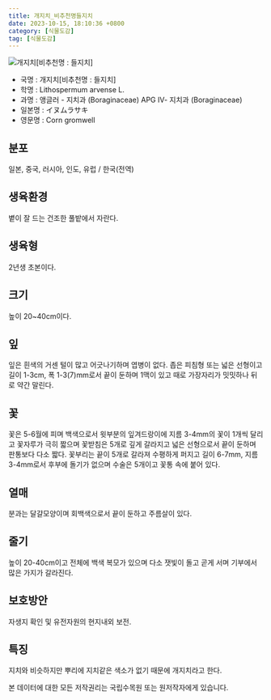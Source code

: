 ```yaml
---
title: 개지치_비추천명들지치
date: 2023-10-15, 18:10:36 +0800
category: [식물도감]
tag: [식물도감]
---
```




![개지치[비추천명 : 들지치]](http://www.nature.go.kr/fileUpload/plants/basic/Boraginaceae/Lithospermum/7772/1_th2.JPG)
- 국명 : 개지치[비추천명 : 들지치]
- 학명 : Lithospermum arvense L.
- 과명 : 앵글러 - 지치과 (Boraginaceae) APG Ⅳ- 지치과 (Boraginaceae)
- 일본명 : イヌムラサキ
- 영문명 : Corn gromwell


## 분포
일본, 중국, 러시아, 인도, 유럽 / 한국(전역) 
## 생육환경
볕이 잘 드는 건조한 풀밭에서 자란다.
## 생육형
2년생 초본이다.
## 크기
높이 20~40cm이다.
## 잎
잎은 흰색의 거센 털이 많고 어긋나기하며 엽병이 없다. 좁은 피침형 또는 넓은 선형이고 길이 1-3cm, 폭 1-3(7)mm로서 끝이 둔하며 1맥이 있고 때로 가장자리가 밋밋하나 뒤로 약간 말린다.
## 꽃
꽃은 5-6월에 피며 백색으로서 윗부분의 잎겨드랑이에 지름 3-4mm의 꽃이 1개씩 달리고 꽃자루가 극히 짧으며 꽃받침은 5개로 깊게 갈라지고 넓은 선형으로서 끝이 둔하며 판통보다 다소 짧다. 꽃부리는 끝이 5개로 갈라져 수평하게 퍼지고 길이 6-7mm, 지름 3-4mm로서 후부에 돌기가 없으며 수술은 5개이고 꽃통 속에 붙어 있다.
## 열매
분과는 달걀모양이며 회백색으로서 끝이 둔하고 주름살이 있다.
## 줄기
높이 20-40cm이고 전체에 백색 복모가 있으며 다소 잿빛이 돌고 곧게 서며 기부에서 많은 가지가 갈라진다.
## 보호방안
자생지 확인 및 유전자원의 현지내외 보전.
## 특징
지치와 비슷하지만 뿌리에 지치같은 색소가 없기 때문에 개지치라고 한다.






본 데이터에 대한 모든 저작권리는 국립수목원 또는 원저작자에게 있습니다.
